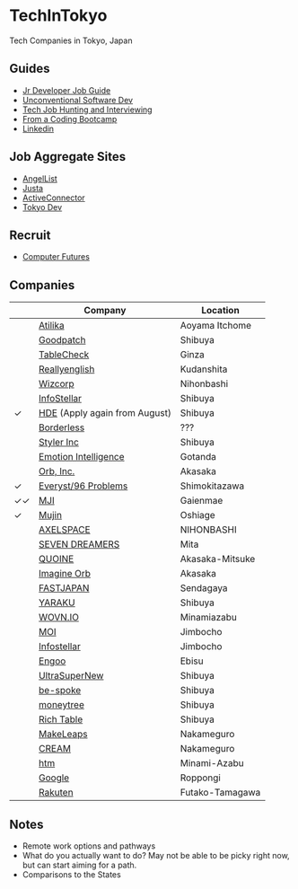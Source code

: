# TechInTokyo
Tech Companies in Tokyo, Japan

## Guides
* [Jr Developer Job Guide](https://hackernoon.com/the-junior-engineers-job-search-strategy-guide-69c98e396483)
* [Unconventional Software Dev](http://www.juliahgrace.com/blog/2015/4/9/an-unconventional-guide-for-getting-a-software-engineering-job)
* [Tech Job Hunting and Interviewing](https://haseebq.com/how-to-break-into-tech-job-hunting-and-interviews/)
* [From a Coding Bootcamp](http://blog.calebjay.com/2016/10/18/how-this-coding-bootcamp-grad-found-a-job/)
* [Linkedin](http://blog.calebjay.com/2016/11/14/how-to-use-linkedin-as-a-coding-bootcamp-grad/)


## Job Aggregate Sites
* [AngelList](https://angel.co/jobs)
* [Justa](https://justa.io/candidate/jobs)
* [ActiveConnector](https://www.active-connector.com/)
* [Tokyo Dev](https://www.tokyodev.com/jobs/)

## Recruit
* [Computer Futures](https://www.computerfutures.com/jobs/japan/?locale=en)

## Companies
| |Company | Location | 
|---|---|---|
| |[Atilika](companies/Atilika)|Aoyama Itchome |
| |[Goodpatch](companies/Goodpatch)| Shibuya |
| |[TableCheck](companies/tablecheck)| Ginza |
| |[Reallyenglish](companies/reallyenglish)| Kudanshita |
| |[Wizcorp](https://www.wizcorp.jp/#home)| Nihonbashi |
| |[InfoStellar](https://www.infostellar.net/careers/)| Shibuya |
|✓|[HDE](https://www.hde.co.jp/en/) (Apply again from August)| Shibuya |
| |[Borderless](https://angel.co/borderless/jobs)| ??? |
| |[Styler Inc](https://styler.link/)| Shibuya |
| |[Emotion Intelligence](https://www.emin.co.jp/en/)| Gotanda |
| |[Orb, Inc.](https://imagine-orb.com/)| Akasaka |
|✓|[Everyst/96 Problems](https://fromeveryst.com/join-the-team/)| Shimokitazawa |
|✓✓|[MJI](https://mjirobotics.co.jp/en/)|Gaienmae|
|✓|[Mujin](https://mujin.co.jp/)|Oshiage|
| |[AXELSPACE](https://www.axelspace.com/en/career_/open-positions/)|NIHONBASHI|
| |[SEVEN DREAMERS](https://sevendreamers.com/en/careers/)|Mita|
| |[QUOINE](https://careers.quoine.com/)|Akasaka-Mitsuke|
| |[Imagine Orb](https://imagine-orb.com/en/home/careers/software-engineer-intern/)|Akasaka|
| |[FASTJAPAN](https://www.wantedly.com/projects/182850)|Sendagaya|
| |[YARAKU](https://www.yaraku.com/careers/)|Shibuya|
| |[WOVN.IO](https://wovn.io/careers/)|Minamiazabu|
| |[MOI](https://about.moi.st/en/recruit/)|Jimbocho|
| |[Infostellar](https://www.infostellar.net/company)|Jimbocho|
| |[Engoo](https://app.engoo.com/jobs)|Ebisu|
| |[UltraSuperNew](http://ultrasupernew.com/careers/)|Shibuya|
| |[be-spoke](http://www.be-spoke.io/#jobs)|Shibuya|
| |[moneytree](https://moneytree.jp/careers/)|Shibuya|
| |[Rich Table](https://www.richtable.net/careers)|Shibuya|
| |[MakeLeaps](https://www.makeleaps.com/en/jobs/)| Nakameguro | 		
| |[CREAM](https://www.cream-touch.com/contact-job/)| Nakameguro|		
| |[htm](http://www.htm.co.jp/contact.htm)| Minami-Azabu|
| |[Google](https://careers.google.com/)|Roppongi|
| |[Rakuten](https://talent.rakuten.careers/)|Futako-Tamagawa|

## Notes
* Remote work options and pathways
* What do you actually want to do? May not be able to be picky right now, but can start aiming for a path.
* Comparisons to the States
